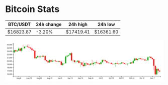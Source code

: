 # Bitcoin Stats

BTC/USDT|24h change|24h high|24h low|
|---|---|---|---|
|$16823.87|-3.20%|$17419.41|$16361.60|

<img src="./chart.svg">
